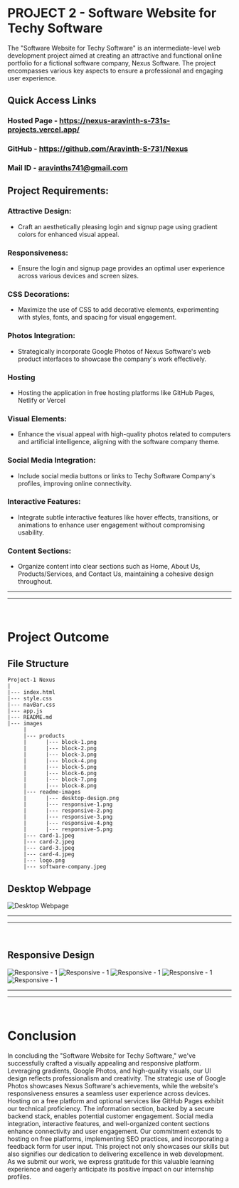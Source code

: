 
# PROJECT 2 - Software Website for Techy Software

The "Software Website for Techy Software" is an intermediate-level web development project aimed at creating an attractive and functional online portfolio for a fictional software company, Nexus Software. The project encompasses various key aspects to ensure a professional and engaging user experience.


## Quick Access Links
### Hosted Page - https://nexus-aravinth-s-731s-projects.vercel.app/
### GitHub - https://github.com/Aravinth-S-731/Nexus
### Mail ID - aravinths741@gmail.com

## Project Requirements:

### Attractive Design:
- Craft an aesthetically pleasing login and signup page using gradient colors for enhanced visual appeal.
### Responsiveness:
- Ensure the login and signup page provides an optimal user experience across various devices and screen sizes.
### CSS Decorations:
- Maximize the use of CSS to add decorative elements, experimenting with styles, fonts, and spacing for visual engagement.
### Photos Integration:
- Strategically incorporate Google Photos of Nexus Software's web product interfaces to showcase the company's work effectively.
### Hosting
- Hosting the application in free hosting platforms like GitHub Pages, Netlify or Vercel
### Visual Elements:
- Enhance the visual appeal with high-quality photos related to computers and artificial intelligence, aligning with the software company theme.
### Social Media Integration:
- Include social media buttons or links to Techy Software Company's profiles, improving online connectivity.
### Interactive Features:
- Integrate subtle interactive features like hover effects, transitions, or animations to enhance user engagement without compromising usability.
### Content Sections:
- Organize content into clear sections such as Home, About Us, Products/Services, and Contact Us, maintaining a cohesive design throughout.

---
---
<br/>

# Project Outcome

## File Structure
```
Project-1 Nexus
|
|--- index.html
|--- style.css
|--- navBar.css
|--- app.js
|--- README.md
|--- images
     |
     |--- products
     |      |--- block-1.png
     |      |--- block-2.png
     |      |--- block-3.png
     |      |--- block-4.png
     |      |--- block-5.png
     |      |--- block-6.png
     |      |--- block-7.png
     |      |--- block-8.png
     |--- readme-images
     |      |--- desktop-design.png
     |      |--- responsive-1.png
     |      |--- responsive-2.png
     |      |--- responsive-3.png
     |      |--- responsive-4.png
     |      |--- responsive-5.png
     |--- card-1.jpeg
     |--- card-2.jpeg
     |--- card-3.jpeg
     |--- card-4.jpeg
     |--- logo.png
     |--- software-company.jpeg
```
## Desktop Webpage
![Desktop Webpage](/images/readme-images/desktop-design.png)

---
---
</br>

## Responsive Design
![Responsive - 1](/images/readme-images/responsive-1.png)
![Responsive - 1](/images/readme-images/responsive-2.png)
![Responsive - 1](/images/readme-images/responsive-3.png)
![Responsive - 1](/images/readme-images/responsive-4.png)
![Responsive - 1](/images/readme-images/responsive-5.png)


---
---
<br/>

# Conclusion

In concluding the "Software Website for Techy Software," we've successfully crafted a visually appealing and responsive platform. Leveraging gradients, Google Photos, and high-quality visuals, our UI design reflects professionalism and creativity. The strategic use of Google Photos showcases Nexus Software's achievements, while the website's responsiveness ensures a seamless user experience across devices.
Hosting on a free platform and optional services like GitHub Pages exhibit our technical proficiency. The information section, backed by a secure backend stack, enables potential customer engagement. Social media integration, interactive features, and well-organized content sections enhance connectivity and user engagement.
Our commitment extends to hosting on free platforms, implementing SEO practices, and incorporating a feedback form for user input. This project not only showcases our skills but also signifies our dedication to delivering excellence in web development. As we submit our work, we express gratitude for this valuable learning experience and eagerly anticipate its positive impact on our internship profiles.